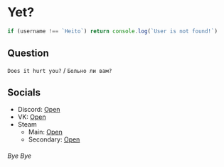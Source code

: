 # Yet?

```javascript
if (username !== `Heito`) return console.log(`User is not found!`)
```

## Question
` Does it hurt you? ` / ` Больно ли вам? `

## Socials
* Discord: [Open](https://discordapp.com/users/858612408818073620)
* VK: [Open](https://vk.com/bobiclaki)
* Steam
  * Main: [Open](https://steamcommunity.com/id/bobiclaki)
  * Secondary: [Open](https://steamcommunity.com/id/aisuru_heito/)

###### Bye Bye
